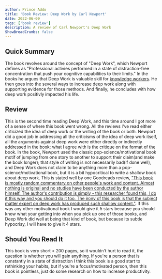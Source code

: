 ```yaml
---
author: Prince Addo
title: 'Book Review: Deep Work by Carl Newport'
date: 2022-06-09
tags: ['book review']
description: A review of Carl Newport's Deep Work
ShowBreadCrumbs: false
---
```


## Quick Summary

The book revolves around the concept of "Deep Work", which Newport defines as "Professional activies performed in a state of distraction-free concentration that push
your cognitive capabilities to their limits." In the books he argues that Deep Work is valuable skill for [knowledge workers](https://en.wikipedia.org/wiki/Knowledge_worker). He then goes into the several ways to increase deep work along with supporting evidence for those methods. And finally, he concludes with how
deep work positivly impacted his life.

## Review

This is the second time reading Deep Work, and this time around I got more of a sense of where this book went wrong. All the reviews I've read either criticized
the idea of deep work or the writing of the book or both. Newport did a good job in addressing all the criticisms of the idea of deep work itself, all the arguments
against deep work were either directly or indirectly addressed in the book; what I agree with is the critique on the format of the book. In the book, Newport used the
classic pop-science/motivational book motif of jumping from one story to another to support their claim(and make the book longer); that style of writing is not
necessarily bad(if done well), and Deep Work does not claim to be anything more than a pop-science/motivational book, but it is a bit hypocritical to write a shallow
book about deep work. This is stated well by one Goodreads review, ["This book is mostly random commentary on other people's work and content. Almost nothing is original and no studies have been conducted by the author himself. The author's contribution is simply - this researcher found this, I do it this way and you should do it too. The irony of this book is that the subject matter expert on deep work has produced such shallow content."](https://www.goodreads.com/review/show/1971653061?book_show_action=true&from_review_page=1). If this was any other motivational book I would give it 5 stars because you should know what your getting into when
you pick up one of those books, and Deep Work did well at being that kind of book, but because its subtle hypocrisy, I will have to give it 4 stars.

## Should You Read It

This book is very short < 200 pages, so it wouldn't hurt to read it, the question is whether you will gain anything. If you're a person that is constantly in a state of
distraction I think this book is a good start to rethinking your habits, but if you're a focus/motivated person, then this book is pointless, just do some research on
how to increase productivity.
